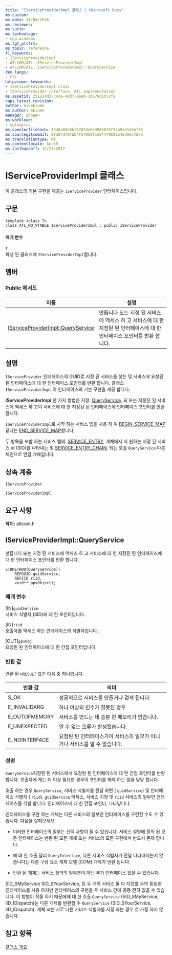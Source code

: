 ```yaml
---
title: "IServiceProviderImpl 클래스 | Microsoft Docs"
ms.custom: 
ms.date: 11/04/2016
ms.reviewer: 
ms.suite: 
ms.technology:
- cpp-windows
ms.tgt_pltfrm: 
ms.topic: reference
f1_keywords:
- IServiceProviderImpl
- ATLCOM/ATL::IServiceProviderImpl
- ATLCOM/ATL::IServiceProviderImpl::QueryService
dev_langs:
- C++
helpviewer_keywords:
- IServiceProviderImpl class
- IServiceProvider interface, ATL implementation
ms.assetid: 251254d3-c4ce-40d7-aee0-3d676d1d72f2
caps.latest.revision: 
author: mikeblome
ms.author: mblome
manager: ghogen
ms.workload:
- cplusplus
ms.openlocfilehash: 4946a88e6bf6767de0e3965670f94b91d1ddaf90
ms.sourcegitcommit: 8fa8fdf0fbb4f57950f1e8f4f9b81b4d39ec7d7a
ms.translationtype: MT
ms.contentlocale: ko-KR
ms.lasthandoff: 12/21/2017
---
```

# <a name="iserviceproviderimpl-class"></a>IServiceProviderImpl 클래스
이 클래스의 기본 구현을 제공는 `IServiceProvider` 인터페이스입니다.  
  
## <a name="syntax"></a>구문  
  
```
template <class T>  
class ATL_NO_VTABLE IServiceProviderImpl : public IServiceProvider
```  
  
#### <a name="parameters"></a>매개 변수  
 `T`  
 파생 된 클래스에 `IServiceProviderImpl`합니다.  
  
## <a name="members"></a>멤버  
  
### <a name="public-methods"></a>Public 메서드  
  
|이름|설명|  
|----------|-----------------|  
|[IServiceProviderImpl::QueryService](#queryservice)|만듭니다 또는 지정 된 서비스에 액세스 하 고 서비스에 대 한 지정된 된 인터페이스에 대 한 인터페이스 포인터를 반환 합니다.|  
  
## <a name="remarks"></a>설명  
 `IServiceProvider` 인터페이스의 GUID로 지정 된 서비스를 찾는 및 서비스에 요청된 된 인터페이스에 대 한 인터페이스 포인터를 반환 합니다. 클래스 `IServiceProviderImpl` 이 인터페이스의 기본 구현을 제공 합니다.  
  
 **IServiceProviderImpl** 한 가지 방법은 지정: [QueryService](#queryservice), 되 또는 지정된 된 서비스에 액세스 하 고이 서비스에 대 한 지정된 된 인터페이스에 인터페이스 포인터를 반환 합니다.  
  
 `IServiceProviderImpl`로 시작 하는 서비스 맵을 사용 하 여 [BEGIN_SERVICE_MAP](service-map-macros.md#begin_service_map) 끝나는 [END_SERVICE_MAP](service-map-macros.md#end_service_map)합니다.  
  
 두 항목을 포함 하는 서비스 맵의: [SERVICE_ENTRY](service-map-macros.md#service_entry), 개체에서 지 원하는 지정 된 서비스 id (SID)를 나타내는 및 [SERVICE_ENTRY_CHAIN](service-map-macros.md#service_entry_chain), 되는 호출 `QueryService` 다른 체인으로 연결 개체입니다.  
  
## <a name="inheritance-hierarchy"></a>상속 계층  
 `IServiceProvider`  
  
 `IServiceProviderImpl`  
  
## <a name="requirements"></a>요구 사항  
 **헤더:** atlcom.h  
  
##  <a name="queryservice"></a>IServiceProviderImpl::QueryService  
 만듭니다 또는 지정 된 서비스에 액세스 하 고 서비스에 대 한 지정된 된 인터페이스에 대 한 인터페이스 포인터를 반환 합니다.  
  
```
STDMETHOD(QueryService)(
    REFGUID guidService,
    REFIID riid,
    void** ppvObject);
```  
  
### <a name="parameters"></a>매개 변수  
 [IN]`guidService`  
 서비스 식별자 (SID)에 대 한 포인터입니다.  
  
 [IN]`riid`  
 호출자를 액세스 하는 인터페이스의 식별자입니다.  
  
 [OUT]`ppvObj`  
 요청된 된 인터페이스에 대 한 간접 포인터입니다.  
  
### <a name="return-value"></a>반환 값  
 반환 된 `HRESULT` 값은 다음 중 하나입니다.  
  
|반환 값|의미|  
|------------------|-------------|  
|S_OK|성공적으로 서비스를 만들거나 검색 됩니다.|  
|E_INVALIDARG|하나 이상의 인수가 잘못된 경우|  
|E_OUTOFMEMORY|서비스를 만드는 데 충분 한 메모리가 없습니다.|  
|E_UNEXPECTED|알 수 없는 오류가 발생했습니다.|  
|E_NOINTERFACE|요청된 된 인터페이스가이 서비스의 일부가 아니거나 서비스를 알 수 없습니다.|  
  
### <a name="remarks"></a>설명  
 `QueryService`지정된 된 서비스에서 요청된 된 인터페이스에 대 한 간접 포인터를 반환합니다. 호출자에 게는 더 이상 필요한 경우이 포인터를 해제 하는 일을 담당 합니다.  
  
 호출 하는 경우 `QueryService`, 서비스 식별자를 전달 하면 ( `guidService`) 및 인터페이스 식별자 ( `riid`). `guidService` 액세스, 서비스 지정 및 `riid` 서비스의 일부인 인터페이스를 식별 합니다. 인터페이스에 대 한 간접 포인터, 나타납니다.  
  
 인터페이스를 구현 하는 개체는 다른 서비스의 일부인 인터페이스를 구현할 수도 수 있습니다. 다음을 살펴보세요.  
  
-   이러한 인터페이스의 일부는 선택 사항이 될 수 있습니다. 서비스 설명에 정의 된 모든 인터페이스는 반환 된 모든 개체 또는 서비스의 모든 구현에서 반드시 존재 합니다.  
  
-   에 대 한 호출 달리 `QueryInterface`, 다른 서비스 식별자가 전달 나타내지는지 않습니다는 다른 구성 요소 개체 모델 (COM) 개체가 반환 됩니다.  
  
-   반환 된 개체는 서비스 정의의 일부분이 아닌 추가 인터페이스 있을 수 있습니다.  
  
 SID_SMyService SID_SYourService, 등 두 개의 서비스 둘 다 지정할 수의 동일한 인터페이스를 사용 하지만 인터페이스의 구현을 두 서비스 간에 공통 전혀 없을 수 있습니다. 이 방법이 작동 하기 때문에에 대 한 호출 `QueryService` (SID_SMyService, IID_IDispatch)는 다른 개체를 반환할 수 `QueryService` (SID_SYourService, IID_IDispatch). 개체 id는 서로 다른 서비스 식별자를 지정 하는 경우 것 가정 하지 않습니다.  
  
## <a name="see-also"></a>참고 항목  
 [클래스 개요](../../atl/atl-class-overview.md)
